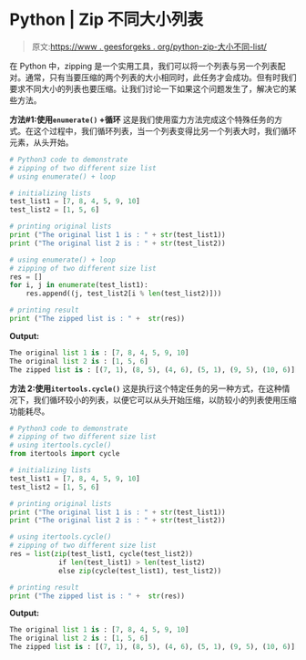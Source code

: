 # Python | Zip 不同大小列表

> 原文:[https://www . geesforgeks . org/python-zip-大小不同-list/](https://www.geeksforgeeks.org/python-zip-different-sized-list/)

在 Python 中，zipping 是一个实用工具，我们可以将一个列表与另一个列表配对。通常，只有当要压缩的两个列表的大小相同时，此任务才会成功。但有时我们要求不同大小的列表也要压缩。让我们讨论一下如果这个问题发生了，解决它的某些方法。

**方法#1:使用`enumerate()` +循环**
这是我们使用蛮力方法完成这个特殊任务的方式。在这个过程中，我们循环列表，当一个列表变得比另一个列表大时，我们循环元素，从头开始。

```py
# Python3 code to demonstrate 
# zipping of two different size list 
# using enumerate() + loop

# initializing lists
test_list1 = [7, 8, 4, 5, 9, 10]
test_list2 = [1, 5, 6]

# printing original lists
print ("The original list 1 is : " + str(test_list1))
print ("The original list 2 is : " + str(test_list2))

# using enumerate() + loop
# zipping of two different size list 
res = []
for i, j in enumerate(test_list1):
    res.append((j, test_list2[i % len(test_list2)]))

# printing result 
print ("The zipped list is : " +  str(res))
```

**Output:**

```py
The original list 1 is : [7, 8, 4, 5, 9, 10]
The original list 2 is : [1, 5, 6]
The zipped list is : [(7, 1), (8, 5), (4, 6), (5, 1), (9, 5), (10, 6)]

```

**方法 2:使用`itertools.cycle()`**
这是执行这个特定任务的另一种方式，在这种情况下，我们循环较小的列表，以便它可以从头开始压缩，以防较小的列表使用压缩功能耗尽。

```py
# Python3 code to demonstrate 
# zipping of two different size list 
# using itertools.cycle()
from itertools import cycle

# initializing lists
test_list1 = [7, 8, 4, 5, 9, 10]
test_list2 = [1, 5, 6]

# printing original lists
print ("The original list 1 is : " + str(test_list1))
print ("The original list 2 is : " + str(test_list2))

# using itertools.cycle()
# zipping of two different size list 
res = list(zip(test_list1, cycle(test_list2))
            if len(test_list1) > len(test_list2)
            else zip(cycle(test_list1), test_list2))

# printing result 
print ("The zipped list is : " +  str(res))
```

**Output:**

```py
The original list 1 is : [7, 8, 4, 5, 9, 10]
The original list 2 is : [1, 5, 6]
The zipped list is : [(7, 1), (8, 5), (4, 6), (5, 1), (9, 5), (10, 6)]

```